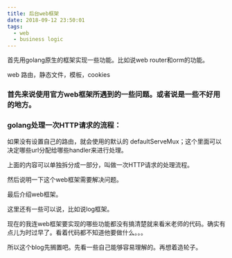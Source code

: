 ```yaml
---
title: 后台web框架
date: 2018-09-12 23:50:01
tags:
  - web
  - business logic
---
```


首先用golang原生的框架实现一些功能。比如说web router和orm的功能。

web 路由，静态文件，模板，cookies

### 首先来说使用官方web框架所遇到的一些问题。或者说是一些不好用的地方。

### golang处理一次HTTP请求的流程：

如果没有设置自己的路由，就会使用的默认的 defaultServeMux；这个里面可以决定哪些url分配给哪些handler来进行处理。

上面的内容可以单独拆分成一部分，叫做一次HTTP请求的处理流程。

然后说明一下这个web框架需要解决问题。

最后介绍web框架。

这里还有一些可以说，比如说log框架。

现在的我连web框架要实现的哪些功能都没有搞清楚就来看米老师的代码。确实有点儿为时过早了。看着代码都不知道他要做什么。。。

所以这个blog先搁置吧。先看一些自己能够容易理解的。再想着造轮子。
